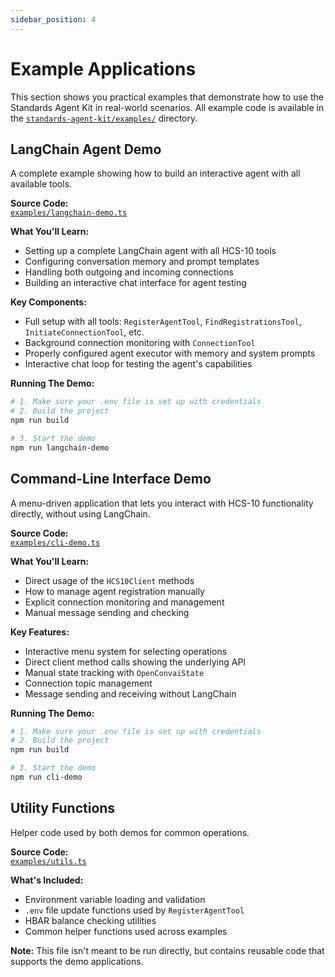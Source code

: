 ```yaml
---
sidebar_position: 4
---
```


# Example Applications

This section shows you practical examples that demonstrate how to use the Standards Agent Kit in real-world scenarios. All example code is available in the [`standards-agent-kit/examples/`](https://github.com/hashgraph-online/standards-agent-kit/tree/main/examples/) directory.

## LangChain Agent Demo

A complete example showing how to build an interactive agent with all available tools.

**Source Code:**  
[`examples/langchain-demo.ts`](https://github.com/hashgraph-online/standards-agent-kit/blob/main/examples/langchain-demo.ts)

**What You'll Learn:**

- Setting up a complete LangChain agent with all HCS-10 tools
- Configuring conversation memory and prompt templates
- Handling both outgoing and incoming connections
- Building an interactive chat interface for agent testing

**Key Components:**

- Full setup with all tools: `RegisterAgentTool`, `FindRegistrationsTool`, `InitiateConnectionTool`, etc.
- Background connection monitoring with `ConnectionTool`
- Properly configured agent executor with memory and system prompts
- Interactive chat loop for testing the agent's capabilities

**Running The Demo:**

```bash
# 1. Make sure your .env file is set up with credentials
# 2. Build the project
npm run build

# 3. Start the demo
npm run langchain-demo
```

## Command-Line Interface Demo

A menu-driven application that lets you interact with HCS-10 functionality directly, without using LangChain.

**Source Code:**  
[`examples/cli-demo.ts`](https://github.com/hashgraph-online/standards-agent-kit/blob/main/examples/cli-demo.ts)

**What You'll Learn:**

- Direct usage of the `HCS10Client` methods
- How to manage agent registration manually
- Explicit connection monitoring and management
- Manual message sending and checking

**Key Features:**

- Interactive menu system for selecting operations
- Direct client method calls showing the underlying API
- Manual state tracking with `OpenConvaiState`
- Connection topic management
- Message sending and receiving without LangChain

**Running The Demo:**

```bash
# 1. Make sure your .env file is set up with credentials
# 2. Build the project
npm run build

# 3. Start the demo
npm run cli-demo
```

## Utility Functions

Helper code used by both demos for common operations.

**Source Code:**  
[`examples/utils.ts`](https://github.com/hashgraph-online/standards-agent-kit/blob/main/examples/utils.ts)

**What's Included:**

- Environment variable loading and validation
- `.env` file update functions used by `RegisterAgentTool`
- HBAR balance checking utilities
- Common helper functions used across examples

**Note:** This file isn't meant to be run directly, but contains reusable code that supports the demo applications.
